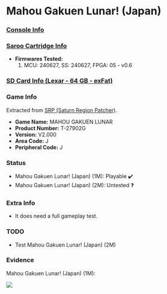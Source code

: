 # Mahou Gakuen Lunar! (Japan)

### [Console Info](../../../../../Info/Consoles/VA13/README.md)

### [Saroo Cartridge Info](../../../../../Info/Cartridges/RetroGameParadiseStore/1.32F/README.md)

- <b>Firmwares Tested:</b>
  1. MCU: 240627, SS: 240627, FPGA: 05 - v0.6

### [SD Card Info (Lexar - 64 GB - exFat)](../../../../../Info/SdCards/Lexar/64GB/exfat/README.md)

### Game Info

Extracted from [SRP (Saturn Region Patcher)](https://segaxtreme.net/resources/saturn-region-patcher.81/download).

- <b>Game Name:</b> MAHOU GAKUEN LUNAR
- <b>Product Number:</b> T-27902G
- <b>Version:</b> V2.000
- <b>Area Code:</b> J
- <b>Peripheral Code:</b> J

### Status

- Mahou Gakuen Lunar! (Japan) (1M): Playable :heavy_check_mark:
- Mahou Gakuen Lunar! (Japan) (2M): Untested :question:

### Extra Info

- It does need a full gameplay test.

### TODO

- Test Mahou Gakuen Lunar! (Japan) (2M)

### Evidence

Mahou Gakuen Lunar! (Japan) (1M):

[![](https://img.youtube.com/vi/sT0d2l2K2mM/0.jpg)](https://www.youtube.com/watch?v=sT0d2l2K2mM)
